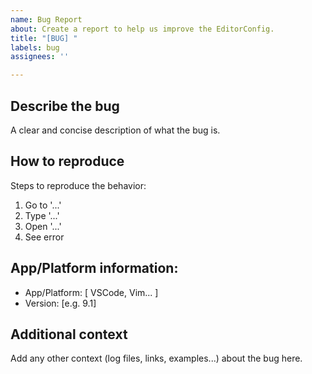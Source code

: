 ```yaml
---
name: Bug Report
about: Create a report to help us improve the EditorConfig.
title: "[BUG] "
labels: bug
assignees: ''

---
```


<!--This issue tracker is only for generic bugs, such as those regarding the file format, or an issue that affects multiple editor plugins or core libraries. If this is a bug regarding a specific editor plugin or core library, please report to their respective issue tracker.-->

## Describe the bug
A clear and concise description of what the bug is.

## How to reproduce
Steps to reproduce the behavior:
1. Go to '...'
2. Type '...'
2. Open '...'
4. See error

## App/Platform information:
 - App/Platform: [ VSCode, Vim... ]
 - Version: [e.g. 9.1]

## Additional context
Add any other context (log files, links, examples...) about the bug here.
